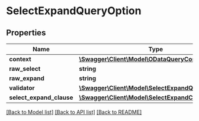 # SelectExpandQueryOption

## Properties
Name | Type | Description | Notes
------------ | ------------- | ------------- | -------------
**context** | [**\Swagger\Client\Model\ODataQueryContext**](ODataQueryContext.md) |  | [optional] 
**raw_select** | **string** |  | [optional] 
**raw_expand** | **string** |  | [optional] 
**validator** | [**\Swagger\Client\Model\SelectExpandQueryValidator**](SelectExpandQueryValidator.md) |  | [optional] 
**select_expand_clause** | [**\Swagger\Client\Model\SelectExpandClause**](SelectExpandClause.md) |  | [optional] 

[[Back to Model list]](../README.md#documentation-for-models) [[Back to API list]](../README.md#documentation-for-api-endpoints) [[Back to README]](../README.md)


